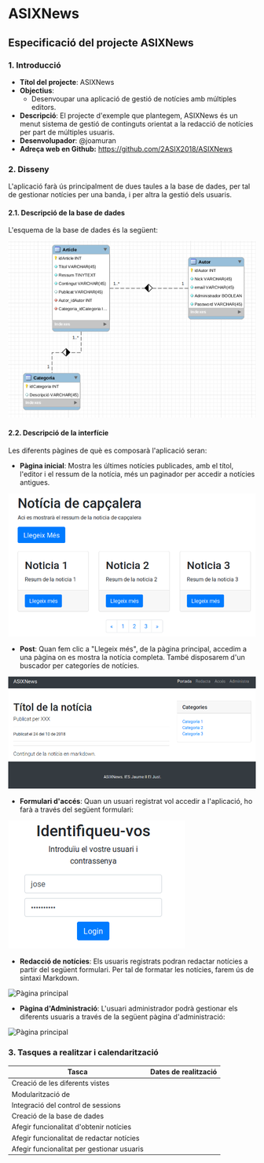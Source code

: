 # ASIXNews

## Especificació del projecte ASIXNews

### 1. Introducció

* **Títol del projecte**: ASIXNews
* **Objectius**: 
  * Desenvoupar una aplicació de gestió de notícies amb múltiples editors.
* **Descripció**: El projecte d'exemple que plantegem, ASIXNews és un menut sistema de gestió de continguts orientat a la redacció de notícies per part de múltiples usuaris.
* **Desenvolupador**: @joamuran
* **Adreça web en Github:** https://github.com/2ASIX2018/ASIXNews

### 2. Disseny

L'aplicació farà ús principalment de dues taules a la base de dades, per tal de gestionar notícies per una banda, i per altra la gestió dels usuaris.

#### 2.1. Descripció de la base de dades

L'esquema de la base de dades és la següent:

![Base de dades](imgs/bd.png)

#### 2.2. Descripció de la interfície 

Les diferents pàgines de què es composarà l'aplicació seran:

* **Pàgina inicial**: Mostra les últimes notícies publicades, amb el títol, l'editor i el ressum de la notícia, més un paginador per accedir a notícies antigues.

![Pàgina principal](imgs/principal.png)

* **Post**: Quan fem clic a "Llegeix més", de la pàgina principal, accedim a una pàgina on es mostra la notícia completa. També disposarem d'un buscador per categoríes de notícies.

![Pàgina principal](imgs/post.png)

* **Formulari d'accés**: Quan un usuari registrat vol accedir a l'aplicació, ho farà a través del següent formulari:

![Pàgina principal](imgs/login.png)

* **Redacció de notícies**: Els usuaris registrats podran redactar notícies a partir del següent formulari. Per tal de formatar les notícies, farem ús de sintaxi Markdown.

![Pàgina principal](redacta/login.png)

* **Pàgina d'Administració**: L'usuari administrador podrà gestionar els diferents usuaris a través de la següent pàgina d'administració:

![Pàgina principal](redacta/admin.png)

### 3. Tasques a realitzar i calendarització

| Tasca | Dates de realització |
|------|-------------|
| Creació de les diferents vistes |  |
| Modularització de | |
| Integració del control de sessions | |
| Creació de la base de dades | |
| Afegir funcionalitat d'obtenir notícies | |
| Afegir funcionalitat de redactar notícies | |
| Afegir funcionalitat per gestionar usuaris | |